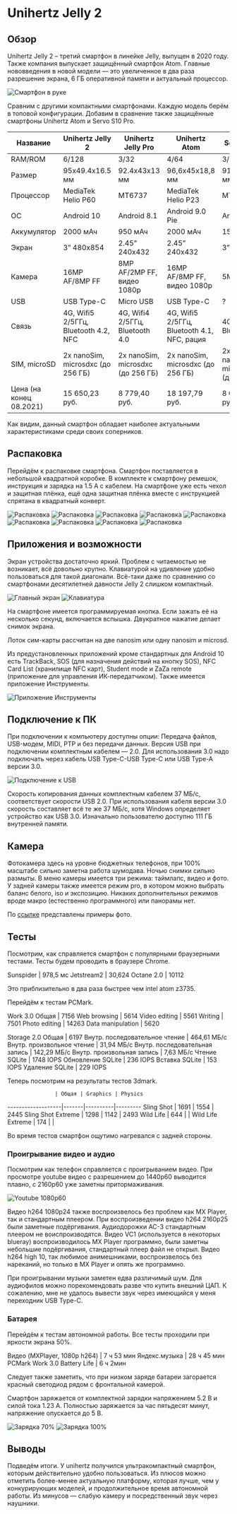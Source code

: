 # Unihertz Jelly 2

## Обзор

Unihertz Jelly 2 – третий смартфон в линейке Jelly, выпущен в 2020 году. Также компания выпускает защищённый смартфон Atom. Главные нововведения в новой модели — это увеличенное в два раза разрешение экрана, 6 ГБ оперативной памяти и актуальный процессор.

![Смартфон в руке](jelly2review/in_hand.jpg "Смартфон в руке")

Сравним с другими компактными смартфонами. Каждую модель берём в топовой конфигурации. Добавим в сравнение также защищённые смартфоны Unihertz Atom и Servo S10 Pro.

Название | Unihertz Jelly 2 | Unihertz Jelly Pro | Unihertz Atom | Soyes XS | Servo S10 Pro
---------|------------------|--------------------|---------------|----------|--------------
RAM/ROM | 6/128 | 3/32 | 4/64 | 3/32 | 3/64
Размер | 95x49.4x16.5 мм | 92.4x43x13 мм | 96,6x45x18,8 мм | 91x47x9,8 мм | 97.8x51.4x15.5 мм
Процессор | MediaTek Helio P60 | МТ6737 | MediaTek Helio P23 | MT6737 | MT6737
ОС | Android 10 | Android 8.1 | Android 9.0 Pie | Android 6 | Android 6
Аккумулятор | 2000 мАч | 950 мАч | 2000 мАч | 1580 мАч | 1800 мАч
Экран | 3” 480x854 | 2.45” 240x432 | 2.45” 240x432 | 3” | 3” 480x854
Камера | 16MP AF/8MP FF | 8MP AF/2MP FF, видео 1080p | 16MP AF/8MP FF, видео 1080p | 5MP/5MP | 13 MP/5 MP
USB | USB Type-C | Micro USB | USB Type-C | ? | ?
Связь | 4G, Wifi5 2/5ГГц, Bluetooth 4.2, NFC | 4G, Wifi4 2/5ГГц, Bluetooth 4.0 | 4G, Wifi5 2/5ГГц, Bluetooth 4.1, NFC, рация | 4G, Wifi4, Bluetooth? | 4G, Wifi?, Bluetooth?, NFC, рация
SIM, microSD | 2x nanoSim, microsdxc (до 256 ГБ) | 2x nanoSim, microsdxc (до 256 ГБ) | 2x nanoSim, microsdxc (до 256 ГБ) | 2x nanoSim, microsdxc (до 64 ГБ) | 2x nanoSim, microsd?
Цена (на конец 08.2021) | 15 650,23 руб. | 8 779,40 руб. | 18 197,79 руб. | 8 015,21 руб. | 9 771,85 руб.

Как видим, данный смартфон обладает наиболее актуальными характеристиками среди своих соперников.

## Распаковка

Перейдём к распаковке смартфона. Смартфон поставляется в небольшой квадратной коробке. В комплекте к смартфону ремешок, инструкция и зарядка на 1.5 А с кабелем. На смартфоне уже есть чехол и защитная плёнка, ещё одна защитная плёнка вместе с инструкцией спрятана в квадратный конверт.

![Распаковка](jelly2review/unpacking01.jpg)
![Распаковка](jelly2review/unpacking02.jpg)
![Распаковка](jelly2review/unpacking03.jpg)
![Распаковка](jelly2review/unpacking04.jpg)
![Распаковка](jelly2review/unpacking05.jpg)
![Распаковка](jelly2review/unpacking06.jpg)
![Распаковка](jelly2review/unpacking07.jpg)
![Распаковка](jelly2review/unpacking08.jpg)
![Распаковка](jelly2review/unpacking09.jpg)

## Приложения и возможности

Экран устройства достаточно яркий. Проблем с читаемостью не возникает, всё довольно крупно. Клавиатурой на удивление удобно пользоваться для такой диагонали. Всё-таки даже по сравнению со смартфонами десятилетней давности Jelly 2 слишком компактный.

![Главный экран](jelly2review/main_screen.png "Главный экран")
![Клавиатура](jelly2review/keyboard.png "Клавиатура")

На смартфоне имеется программируемая кнопка. Если зажать её на несколько секунд, включается вспышка. Двукратное нажатие делает снимок экрана.

Лоток сим-карты рассчитан на две nanosim или одну nanosim и microsd.

Из предустановленных приложений кроме стандартных для Android 10 есть TrackBack, SOS (для назначения действий на кнопку SOS), NFC Card List (хранилище NFC карт), Student mode и ZaZa remote (приложение для управления ИК-передатчиком). Также имеется приложение Инструменты.

![Приложение Инструменты](jelly2review/tools.png "Приложение Инструменты")

## Подключение к ПК

При подключении к компьютеру доступны опции: Передача файлов, USB-модем, MIDI, PTP и без передачи данных. Версия USB при подключении комплектным кабелем — 2.0. Для использования 3.0 надо подключать через кабель USB Type-C-USB Type-C или USB Type-A версии 3.0.

![Подключение к USB](jelly2review/usb_pairing.png "Подключение к USB")

Скорость копирования данных комплектным кабелем 37 МБ/c, соответствует скорости USB 2.0. При использования кабеля версии 3.0 скорость составляет всё те же 37 МБ/с, хотя Windows определяет устройство как USB 3.0. Изначально пользователю доступно 111 ГБ внутренней памяти.

## Камера

Фотокамера здесь на уровне бюджетных телефонов, при 100% масштабе сильно заметна работа шумодава. Ночью снимки сильно размыты. В меню камеры имеется три режима: таймлапс, видео и фото. У задней камеры также имеется режим pro, в котором можно выбрать баланс белого, iso и экспозицию. Никаких дополнительных режимов вроде макро (естественно программного) или панорамы нет. 

По [ссылке](jelly2review_photos.html) представлены примеры фото.

## Тесты

Посмотрим, как справляется смартфон с популярными браузерными тестами. Тесты будем проводить в браузере Chrome.

Sunspider  | 978,5 мс
Jetstream2 | 30,624
Octane 2.0 | 10112

Это приблизительно в два раза быстрее чем intel atom z3735.

Перейдём к тестам PCMark.

Work 3.0
Общая             | 7156
Web browsing      | 5614
Video editing     | 5561
Writing           | 7501
Photo editing     | 14263
Data manipulation | 5620

Storage 2.0
Общая                          | 6197
Внутр. последовательное чтение | 464,61 МБ/с
Внутр. произвольное чтение     | 31,94 МБ/с
Внутр. последовательная запись | 142,29 МБ/с
Внутр. произвольная запись     | 7,63 МБ/с
Чтение SQLite                  | 1748 IOPS
Обновление SQLite              | 236 IOPS
Вставка SQLite                 | 153 IOPS
Удаление SQLite                | 229 IOPS

Теперь посмотрим на результаты тестов 3dmark.

                   | Общая | Graphics | Physics
-------------------|-------|----------|---------
Sling Shot         | 1691  | 1554     | 2445
Sling Shot Extreme | 1298  | 1142     | 2493
Wild Life          | 644   |          | 
Wild Life Extreme  | 174   |          |

Во время тестов смартфон ощутимо нагревался с задней стороны.

### Проигрывание видео и аудио

Посмотрим как телефон справляется с проигрыванием видео. При просмотре youtube видео с разрешением до 1440p60 выводится плавно, с 2160p60 уже заметны притормаживания.

![Youtube 1080p60](jelly2review/youtube1080p60.png "Youtube 1080p60")

Видео h264 1080p24 также воспроизвелось без проблем как MX Player, так и стандартным плеером. При воспроизведении видео h264 2160p25 были заметные подёргивания. Аудиодорожки AC-3 стандартным плеером не воиспроизводятся. Видео VC1 (используется в некоторых blueray) воспроизводилось MX Player программно, были заметны небольшие подёргивания, стандартный плеер файл не открыл. Видео h264 high 10, так любимое анимешниками, воспроизвелось без нареканий, но только в MX Player и опять же программно.

При проигрывании музыки заметен едва различимый шум. Для аудиофилов можно порекомендовать разве что купить внешний ЦАП. К сожалению, мне не удалось вывести звук через имеющийся у меня переходник USB Type-C.

### Батарея

Перейдём к тестам автономной работы. Все тесты проходили при яркости экрана 50%.

Видео (MXPlayer, 1080p h264) | 7 ч 53 мин
Яндекс.музыка                | 28 ч 45 мин
PCMark Work 3.0 Battery Life | 6 ч 2мин

Следует также заметить, что при низком заряде батареи загорается красный светодиод рядом с фронтальной камерой.

Смартфон заряжается от комплектной зарядки напряжением 5.2 В и силой тока 1.23 А. Полностью заряжается за час пятьдесят минут, напряжение опускается до 5 В.

![Зарядка 70%](jelly2review/battery70.jpg "Зарядка 70%")
![Зарядка 100%](jelly2review/battery100.jpg "Зарядка 100%")

## Выводы

Подведём итоги. У unihertz получился ультракомпактный смартфон, которым действительно удобно пользоваться. Из плюсов можно отметить более-менее актуальную платформу, которая лучше, чем у конкурирующих моделей, и продолжительное время автономной работы. Из минусов — слабую камеру и посредственный звук через наушники.
